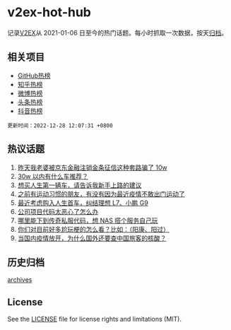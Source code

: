 # v2ex-hot-hub

 记录[V2EX](https://www.v2ex.com/)从 2021-01-06 日至今的热门话题。每小时抓取一次数据，按天[归档](archives)。
 
 ## 相关项目

- [GitHub热榜](https://github.com/snaildev/github-hot-hub)
- [知乎热榜](https://github.com/snaildev/zhihu-hot-hub)
- [微博热榜](https://github.com/snaildev/weibo-hot-hub)
- [头条热榜](https://github.com/snaildev/toutiao-hot-hub)
- [抖音热榜](https://github.com/snaildev/douyin-hot-hub)


 `更新时间：2022-12-28 12:07:31 +0800`

## 热议话题

1. [昨天我老婆被京东金融注销金条征信这种套路骗了 10w](https://www.v2ex.com/t/904940)
1. [30w 以内有什么车推荐？](https://www.v2ex.com/t/904933)
1. [想买人生第一辆车，请告诉我新手上路的建议](https://www.v2ex.com/t/904922)
1. [之前有运动习惯的朋友，有没有因为最近疫情不敢出门运动了](https://www.v2ex.com/t/904938)
1. [最近考虑购入人生首车，纠结理想 L7、小鹏 G9](https://www.v2ex.com/t/905068)
1. [公司项目代码太恶心了怎么办](https://www.v2ex.com/t/904967)
1. [哪里能下到传奇私服代码，想 NAS 搭个服务自己玩](https://www.v2ex.com/t/904971)
1. [你们对目前好多尬玩梗的怎么看？比如：（阳康、阳过）](https://www.v2ex.com/t/905086)
1. [当国内疫情放开，为什么国外还要查中国旅客的核酸？](https://www.v2ex.com/t/905104)

## 历史归档

[archives](archives)

## License

See the [LICENSE](LICENSE) file for license rights and limitations (MIT).
